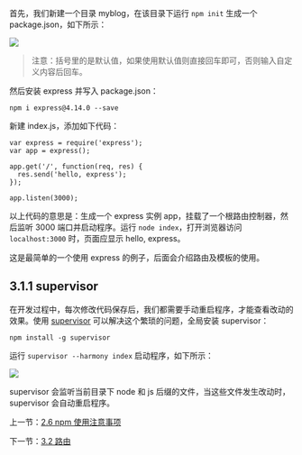首先，我们新建一个目录 myblog，在该目录下运行 `npm init` 生成一个 package.json，如下所示：

![](/img/markdown_img/3.1.1.png)

> 注意：括号里的是默认值，如果使用默认值则直接回车即可，否则输入自定义内容后回车。

然后安装 express 并写入 package.json：

```
npm i express@4.14.0 --save 
```

新建 index.js，添加如下代码：

```
var express = require('express');
var app = express();

app.get('/', function(req, res) {
  res.send('hello, express');
});

app.listen(3000);
```

以上代码的意思是：生成一个 express 实例 app，挂载了一个根路由控制器，然后监听 3000 端口并启动程序。运行 `node index`，打开浏览器访问 `localhost:3000` 时，页面应显示 hello, express。

这是最简单的一个使用 express 的例子，后面会介绍路由及模板的使用。

## 3.1.1 supervisor

在开发过程中，每次修改代码保存后，我们都需要手动重启程序，才能查看改动的效果。使用 [supervisor](https://www.npmjs.com/package/supervisor) 可以解决这个繁琐的问题，全局安装 supervisor：

```
npm install -g supervisor
```

运行 `supervisor --harmony index` 启动程序，如下所示：

![](/img/markdown_img/3.1.2.png)

supervisor 会监听当前目录下 node 和 js 后缀的文件，当这些文件发生改动时，supervisor 会自动重启程序。

上一节：[2.6 npm 使用注意事项](https://github.com/nswbmw/N-blog/blob/master/book/2.6%20npm%20%E4%BD%BF%E7%94%A8%E6%B3%A8%E6%84%8F%E4%BA%8B%E9%A1%B9.md)

下一节：[3.2 路由](https://github.com/nswbmw/N-blog/blob/master/book/3.2%20%E8%B7%AF%E7%94%B1.md)